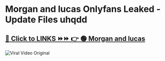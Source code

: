 
 # Morgan and lucas Onlyfans Leaked - Update Files uhqdd

## <h2><a href="https://clipsfans.com/Morgan_and_lucas&ref=git">🔗 Click to LINKS ⏩⏩ 👉 🟢 Morgan and lucas </a></h2>

<a href="https://clipsfans.com/Morgan_and_lucas&ref=git" rel="nofollow" data-target="animated-image.originalLink"><img src="https://i.ibb.co.com/xMMVF88/686577567.gif" alt="Viral Video Original" style="max-width: 100%; display: inline-block;" data-target="animated-image.originalImage"></a>

